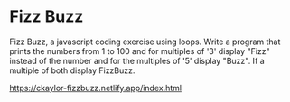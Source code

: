 # Fizz Buzz

Fizz Buzz, a javascript coding exercise using loops. Write a program that prints the numbers from 1 to 100 and for multiples of '3' display "Fizz" instead of the number and for the multiples of '5' display "Buzz". If a multiple of both display FizzBuzz.

https://ckaylor-fizzbuzz.netlify.app/index.html

